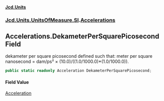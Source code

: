 #### [Jcd.Units](index.md 'index')
### [Jcd.Units.UnitsOfMeasure.SI](Jcd.Units.UnitsOfMeasure.SI.md 'Jcd.Units.UnitsOfMeasure.SI').[Accelerations](Accelerations.md 'Jcd.Units.UnitsOfMeasure.SI.Accelerations')

## Accelerations.DekameterPerSquarePicosecond Field

dekameter per square picosecond defined such that: meter per square nanosecond = dam/ps² × (10.0)/((1.0/1000.0)*(1.0/1000.0)).

```csharp
public static readonly Acceleration DekameterPerSquarePicosecond;
```

#### Field Value
[Acceleration](Acceleration.md 'Jcd.Units.UnitTypes.Acceleration')